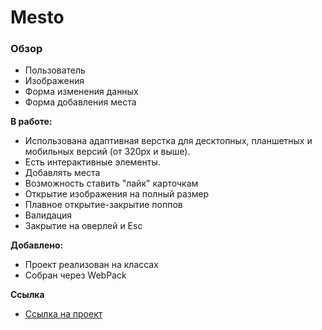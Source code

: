 # Mesto

### Обзор
* Пользователь
* Изображения
* Форма изменения данных
* Форма добавления места

**В работе:**
* Использована адаптивная верстка для десктопных, планшетных и мобильных версий (от 320px и выше).
* Есть интерактивные элементы.
* Добавлять места
* Возможность ставить "лайк" карточкам
* Открытие изображения на полный размер
* Плавное открытие-закрытие поппов
* Валидация
* Закрытие на оверлей и Esc

**Добавлено:**
* Проект реализован на классах
* Собран через WebPack

**Ссылка**
* [Ссылка на проект](https://mizerikord.github.io/mesto/)


